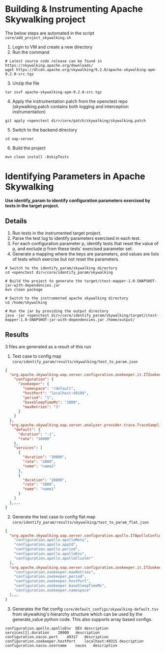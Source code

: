 # Building & Instrumenting Apache Skywalking project

The below steps are automated in the script `core/add_project_skywalking.sh`

1. Login to VM and create a new directory
2. Run the command
```shell
# Latest source code release can be found in https://skywalking.apache.org/downloads/
wget https://dlcdn.apache.org/skywalking/9.2.0/apache-skywalking-apm-9.2.0-src.tgz
```
3. Unzip the file
```shell
tar zxvf apache-skywalking-apm-9.2.0-src.tgz
```

4. Apply the instrumentation patch from the openctest repo (skywalking.patch contains both logging and interception instrumentation)
```shell
git apply <openctest dir>/core/patch/skywalking/skywalking.patch
```
5. Switch to the backend directory
```shell
cd oap-server
```
6. Build the project
```shell
mvn clean install -DskipTests
```


# Identifying Parameters in Apache Skywalking

**Use identify_param to identify configuration parameters exercised by tests in the target project.**

## Details
1. Run tests in the instrumented target project.
2. Parse the test log to identify parameters exercised in each test.
3. For each configuration parameter p, identify tests that reset the value of p, and exclude p from these tests' exercised parameter set.
4. Generate a mapping where the keys are parameters, and values are lists of tests which exercise but not reset the parameters.

```shell
# Switch to the identify_param/skywalking directory
cd <openctest dir>/core/identify_param/skywalking

# Build the project to generate the target/ctest-mapper-1.0-SNAPSHOT-jar-with-dependencies.jar 
mvn clean package 

# Switch to the instrumented apache skywalking directory
cd /home/skywalking

# Run the jar by providing the output directory  
java -jar <openctest dir>/core/identify_param/skywalking/target/ctest-mapper-1.0-SNAPSHOT-jar-with-dependencies.jar /home/output/
```

## Results 

3 files are generated as a result of this run 

1. Test case to config map `core/identify_param/results/skywalking/test_to_param.json`
```json
{
  "org.apache.skywalking.oap.server.configuration.zookeeper.it.ITZookeeperConfigurationTest#shouldReadUpdated4GroupConfig": {
    "configuration": {
      "zookeeper": {
        "namespace": "/default",
        "hostPort": "localhost:49189",
        "period": "1",
        "baseSleepTimeMs": "1000",
        "maxRetries": "3"
      }
    }
  },
  "org.apache.skywalking.oap.server.analyzer.provider.trace.TraceSamplingPolicyWatcherTest#testStaticConfigInit": {
    "default": {
      "duration": "-1",
      "rate": "10000"
    },
    "services": [
      {
        "duration": "30000",
        "rate": "2000",
        "name": "name2"
      },
      {
        "duration": "20000",
        "rate": "1000",
        "name": "name1"
      }
    ]
  },...
}
```

2. Generate the test case to config flat map `core/identify_param/results/skywalking/test_to_param_flat.json`
```json
{
  "org.apache.skywalking.oap.server.configuration.apollo.ITApolloConfigurationTest#shouldReadUpdated": [
    "configuration.apollo.apolloMeta",
    "configuration.apollo.appId",
    "configuration.apollo.period",
    "configuration.apollo.apolloEnv",
    "configuration.apollo.apolloCluster"
  ],
  "org.apache.skywalking.oap.server.configuration.zookeeper.it.ITZookeeperConfigurationTest#shouldReadUpdated": [
    "configuration.zookeeper.maxRetries",
    "configuration.zookeeper.period",
    "configuration.zookeeper.hostPort",
    "configuration.zookeeper.baseSleepTimeMs",
    "configuration.zookeeper.namespace"
  ]...
}
```

3. Generates the flat config `core/default_configs/skywalking-default.tsv` from skywalking's hierarchy structure which can be used by the generate_value python code. This also supports array based configs.

```
configuration.apollo.apolloEnv	DEV	description
services[1].duration	20000	description
configuration.nacos.port	49317	description
configuration.zookeeper.hostPort	localhost:49315	description
configuration.nacos.username	nacos	description
```